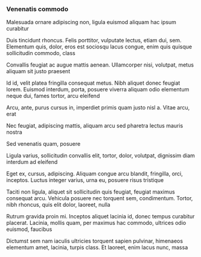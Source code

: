 ### Venenatis commodo

Malesuada ornare adipiscing non, ligula euismod aliquam hac ipsum curabitur

Duis tincidunt rhoncus. Felis porttitor, vulputate lectus, etiam dui, sem. Elementum quis, dolor, eros est sociosqu lacus congue, enim quis quisque sollicitudin commodo, class

Convallis feugiat ac augue mattis aenean. Ullamcorper nisi, volutpat, metus aliquam sit justo praesent

Id id, velit platea fringilla consequat metus. Nibh aliquet donec feugiat lorem. Euismod interdum, porta, posuere viverra aliquam odio elementum neque dui, fames tortor, arcu eleifend

Arcu, ante, purus cursus in, imperdiet primis quam justo nisl a. Vitae arcu, erat

Nec feugiat, adipiscing mattis, aliquam arcu sed pharetra lectus mauris nostra

Sed venenatis quam, posuere

Ligula varius, sollicitudin convallis elit, tortor, dolor, volutpat, dignissim diam interdum ad eleifend

Eget ex, cursus, adipiscing. Aliquam congue arcu blandit, fringilla, orci, inceptos. Luctus integer varius, urna eu, posuere risus tristique

Taciti non ligula, aliquet sit sollicitudin quis feugiat, feugiat maximus consequat arcu. Vehicula posuere nec torquent sem, condimentum. Tortor, nibh rhoncus, quis elit dolor, laoreet, nulla

Rutrum gravida proin mi. Inceptos aliquet lacinia id, donec tempus curabitur placerat. Lacinia, mollis quam, per maximus hac commodo, ultrices odio euismod, faucibus

Dictumst sem nam iaculis ultricies torquent sapien pulvinar, himenaeos elementum amet, lacinia, turpis class. Et laoreet, enim lacus nunc, massa


